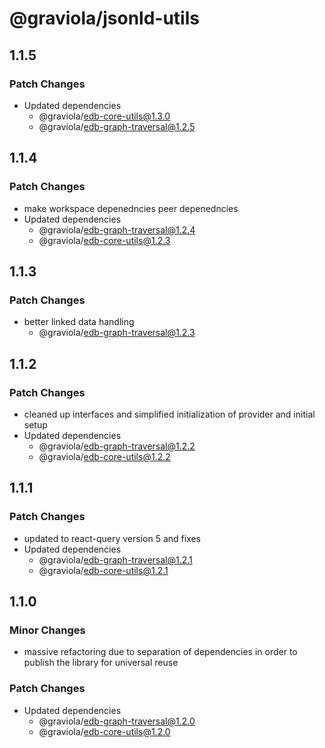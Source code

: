 # @graviola/jsonld-utils

## 1.1.5

### Patch Changes

- Updated dependencies
  - @graviola/edb-core-utils@1.3.0
  - @graviola/edb-graph-traversal@1.2.5

## 1.1.4

### Patch Changes

- make workspace depenedncies peer depenedncies
- Updated dependencies
  - @graviola/edb-graph-traversal@1.2.4
  - @graviola/edb-core-utils@1.2.3

## 1.1.3

### Patch Changes

- better linked data handling
  - @graviola/edb-graph-traversal@1.2.3

## 1.1.2

### Patch Changes

- cleaned up interfaces and simplified initialization of provider and initial setup
- Updated dependencies
  - @graviola/edb-graph-traversal@1.2.2
  - @graviola/edb-core-utils@1.2.2

## 1.1.1

### Patch Changes

- updated to react-query version 5 and fixes
- Updated dependencies
  - @graviola/edb-graph-traversal@1.2.1
  - @graviola/edb-core-utils@1.2.1

## 1.1.0

### Minor Changes

- massive refactoring due to separation of dependencies in order to publish the library for universal reuse

### Patch Changes

- Updated dependencies
  - @graviola/edb-graph-traversal@1.2.0
  - @graviola/edb-core-utils@1.2.0
